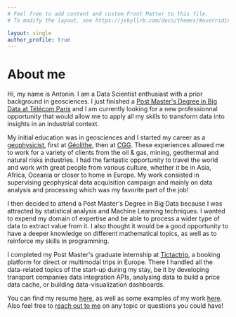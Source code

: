 ```yaml
---
# Feel free to add content and custom Front Matter to this file.
# To modify the layout, see https://jekyllrb.com/docs/themes/#overriding-theme-defaults

layout: single
author_profile: true
---
```


# About me

Hi, my name is Antonin. I am a Data Scientist enthusiast with a prior background in geosciences. I just finished a [Post Master's Degree in Big Data at Télécom Paris](https://www.telecom-paris.fr/fr/masteres-specialises/tous-les-ms/big-data) and I am currently looking for a new professionnal opportunity that would allow me to apply all my skills to transform
data into insights in an industrial context.

My initial education was in geosciences and I started my career as a [geophysicist](https://en.wikipedia.org/wiki/Geophysics), first at [Géolithe](https://www.geolithe.fr/), then at [CGG](https://www.cgg.com). These experiences allowed me to work for a variety of clients from the oil & gas, mining, geothermal and natural risks industries. I had the fantastic opportunity to travel the world and work with great people from various culture, whether it be in Asia, Africa, Oceania or closer to home in Europe. My work consisted in supervising geophysical data acquisition campaign and mainly on data analysis and processing which was my favorite part of the job!

I then decided to attend a Post Master's Degree in Big Data because I was attracted by statistical analysis and Machine Learning techniques. I wanted to expend my domain of expertise and be able to process a wider type of data to extract value from it. I also thought it would be a good opportunity to have a deeper knowledge on different mathematical topics, as well as to reinforce my skills in programming.

I completed my Post Master's graduate internship at [Tictactrip](https://www.tictactrip.eu/), a booking platform for direct or multimodal trips in Europe. There I handled all the data-related topics of the start-up during my stay, be it by developing transport companies data integration APIs, analysing data to build a price data cache, or building data-visualization dashboards.

You can find my resume [here](assets/files/Antonin_Durieux_resume.pdf), as well as some examples of my work [here](/portfolio/). Also feel free to [reach out to me](mailto:antonin.durieux@gmail.com) on any topic or questions you could have!
